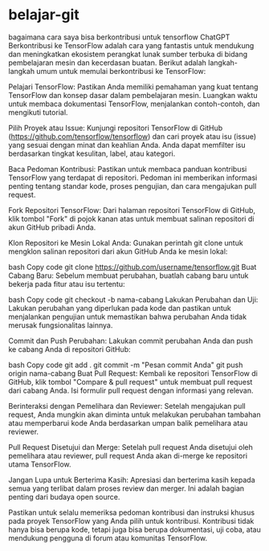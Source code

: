 # belajar-git
bagaimana cara saya bisa berkontribusi untuk tensorflow
ChatGPT
Berkontribusi ke TensorFlow adalah cara yang fantastis untuk mendukung dan meningkatkan ekosistem perangkat lunak sumber terbuka di bidang pembelajaran mesin dan kecerdasan buatan. Berikut adalah langkah-langkah umum untuk memulai berkontribusi ke TensorFlow:

Pelajari TensorFlow:
Pastikan Anda memiliki pemahaman yang kuat tentang TensorFlow dan konsep dasar dalam pembelajaran mesin. Luangkan waktu untuk membaca dokumentasi TensorFlow, menjalankan contoh-contoh, dan mengikuti tutorial.

Pilih Proyek atau Issue:
Kunjungi repositori TensorFlow di GitHub (https://github.com/tensorflow/tensorflow) dan cari proyek atau isu (issue) yang sesuai dengan minat dan keahlian Anda. Anda dapat memfilter isu berdasarkan tingkat kesulitan, label, atau kategori.

Baca Pedoman Kontribusi:
Pastikan untuk membaca panduan kontribusi TensorFlow yang terdapat di repositori. Pedoman ini memberikan informasi penting tentang standar kode, proses pengujian, dan cara mengajukan pull request.

Fork Repositori TensorFlow:
Dari halaman repositori TensorFlow di GitHub, klik tombol "Fork" di pojok kanan atas untuk membuat salinan repositori di akun GitHub pribadi Anda.

Klon Repositori ke Mesin Lokal Anda:
Gunakan perintah git clone untuk mengklon salinan repositori dari akun GitHub Anda ke mesin lokal:

bash
Copy code
git clone https://github.com/username/tensorflow.git
Buat Cabang Baru:
Sebelum membuat perubahan, buatlah cabang baru untuk bekerja pada fitur atau isu tertentu:

bash
Copy code
git checkout -b nama-cabang
Lakukan Perubahan dan Uji:
Lakukan perubahan yang diperlukan pada kode dan pastikan untuk menjalankan pengujian untuk memastikan bahwa perubahan Anda tidak merusak fungsionalitas lainnya.

Commit dan Push Perubahan:
Lakukan commit perubahan Anda dan push ke cabang Anda di repositori GitHub:

bash
Copy code
git add .
git commit -m "Pesan commit Anda"
git push origin nama-cabang
Buat Pull Request:
Kembali ke repositori TensorFlow di GitHub, klik tombol "Compare & pull request" untuk membuat pull request dari cabang Anda. Isi formulir pull request dengan informasi yang relevan.

Berinteraksi dengan Pemelihara dan Reviewer:
Setelah mengajukan pull request, Anda mungkin akan diminta untuk melakukan perubahan tambahan atau memperbarui kode Anda berdasarkan umpan balik pemelihara atau reviewer.

Pull Request Disetujui dan Merge:
Setelah pull request Anda disetujui oleh pemelihara atau reviewer, pull request Anda akan di-merge ke repositori utama TensorFlow.

Jangan Lupa untuk Berterima Kasih:
Apresiasi dan berterima kasih kepada semua yang terlibat dalam proses review dan merger. Ini adalah bagian penting dari budaya open source.

Pastikan untuk selalu memeriksa pedoman kontribusi dan instruksi khusus pada proyek TensorFlow yang Anda pilih untuk kontribusi. Kontribusi tidak hanya bisa berupa kode, tetapi juga bisa berupa dokumentasi, uji coba, atau mendukung pengguna di forum atau komunitas TensorFlow.

